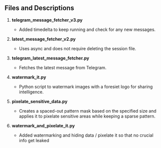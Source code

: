 ## Files and Descriptions

1. **telegram_message_fetcher_v3.py**
   - Added timedelta to keep running and check for any new messages.

2. **latest_message_fetcher_v2.py**
   - Uses async and does not require deleting the session file.

3. **telegram_latest_message_fetcher.py**
   - Fetches the latest message from Telegram.

4. **watermark_it.py**
   - Python script to watermark images with a foresiet logo for sharing intelligence.

5. **pixelate_sensitive_data.py**
   - Creates a spaced-out pattern mask based on the specified size and applies it to pixelate sensitive areas while keeping a sparse pattern.
     
6. **watermark_and_pixelate_it.py**
   - Added watermarking and hiding data / pixelate it so that no crucial info get leaked
